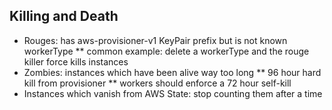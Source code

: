 ## Killing and Death

* Rouges: has aws-provisioner-v1 KeyPair prefix but is not known workerType
** common example: delete a workerType and the rouge killer force kills instances
* Zombies: instances which have been alive way too long
** 96 hour hard kill from provisioner
** workers should enforce a 72 hour self-kill
* Instances which vanish from AWS State: stop counting them after a time
